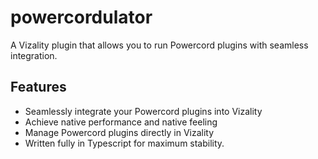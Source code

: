 # powercordulator
A Vizality plugin that allows you to run Powercord plugins with seamless integration.

## Features
* Seamlessly integrate your Powercord plugins into Vizality
* Achieve native performance and native feeling
* Manage Powercord plugins directly in Vizality
* Written fully in Typescript for maximum stability.
